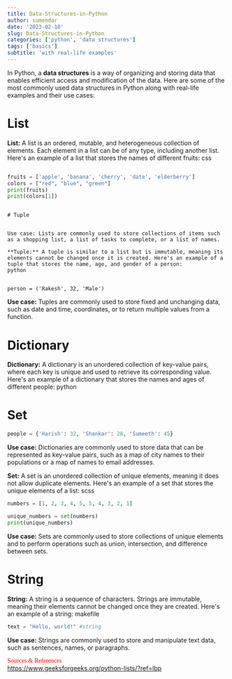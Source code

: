 ```yaml
---
title: Data-Structures-in-Python
author: sumendar
date: '2023-02-10'
slug: Data-Structures-in-Python
categories: ['python', 'data structures']
tags: ['basics']
subtitle: 'with real-life examples'
---
```


In Python, a **data structures** is a way of organizing and storing data that enables efficient access and modification of the data. Here are some of the most commonly used data structures in Python along with real-life examples and their use cases:


# List


**List:** 
A list is an ordered, mutable, and heterogeneous collection of elements. Each element in a list can be of any type, including another list. Here's an example of a list that stores the names of different fruits:
css

```python

fruits = ['apple', 'banana', 'cherry', 'date', 'elderberry']
colors = ["red", "blue", "green"]
print(fruits)
print(colors[1])
```
```

# Tuple


Use case: Lists are commonly used to store collections of items such as a shopping list, a list of tasks to complete, or a list of names.

**Tuple:** A tuple is similar to a list but is immutable, meaning its elements cannot be changed once it is created. Here's an example of a tuple that stores the name, age, and gender of a person:
python


person = ('Rakesh', 32, 'Male')
```

**Use case:** Tuples are commonly used to store fixed and unchanging data, such as date and time, coordinates, or to return multiple values from a function.


# Dictionary


**Dictionary:** A dictionary is an unordered collection of key-value pairs, where each key is unique and used to retrieve its corresponding value. Here's an example of a dictionary that stores the names and ages of different people:
python


# Set

```python
people = {'Harish': 32, 'Shankar': 28, 'Sumeeth': 45}
```

**Use case:** Dictionaries are commonly used to store data that can be represented as key-value pairs, such as a map of city names to their populations or a map of names to email addresses.

**Set:** A set is an unordered collection of unique elements, meaning it does not allow duplicate elements. Here's an example of a set that stores the unique elements of a list:
scss

```python
numbers = [1, 2, 3, 4, 5, 5, 4, 3, 2, 1]
```

```python
unique_numbers = set(numbers)
print(unique_numbers)
```

**Use case:** Sets are commonly used to store collections of unique elements and to perform operations such as union, intersection, and difference between sets.


# String


**String:** A string is a sequence of characters. Strings are immutable, meaning their elements cannot be changed once they are created. Here's an example of a string:
makefile

```python
text = "Hello, world!" #string
```

**Use case:** Strings are commonly used to store and manipulate text data, such as sentences, names, or paragraphs.


<span style="color:red; font-family:Comic Sans MS">Sources & References</span>  
<a href="https://www.geeksforgeeks.org/python-lists/?ref=lbp" target="_blank">https://www.geeksforgeeks.org/python-lists/?ref=lbp</a>  
